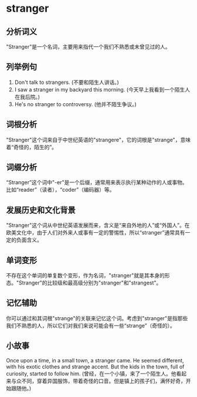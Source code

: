 # stranger

## 分析词义

  

"Stranger"是一个名词，主要用来指代一个我们不熟悉或未曾见过的人。

  

## 列举例句

  

1.  Don't talk to strangers. (不要和陌生人讲话。)
2.  I saw a stranger in my backyard this morning. (今天早上我看到一个陌生人在我后院。)
3.  He's no stranger to controversy. (他并不陌生争议。)

  

## 词根分析

  

"Stranger"这个词来自于中世纪英语的"strangere"，它的词根是"strange"，意味着“奇怪的，陌生的”。

  

## 词缀分析

  

“Stranger”这个词中"-er"是一个后缀，通常用来表示执行某种动作的人或事物。比如“reader”（读者），“coder”（编码器）等。

  

## 发展历史和文化背景

  

"Stranger"这个词从中世纪英语发展而来，含义是“来自外地的人”或“外国人”。在欧美文化中，由于人们对外来人或事有一定的警惕性，所以“stranger”通常具有一定的负面含义。

  

## 单词变形

  

不存在这个单词的单复数个变形，作为名词，"stranger"就是其本身的形态。"Stranger"的比较级和最高级分别为"stranger"和"strangest"。

  

## 记忆辅助

  

你可以通过和其词根"strange"的关联来记忆这个词。考虑到"stranger"是指那些我们不熟悉的人，所以它们对我们来说可能会有一些“strange”（奇怪的）。

  

## 小故事

  

Once upon a time, in a small town, a stranger came. He seemed different, with his exotic clothes and strange accent. But the kids in the town, full of curiosity, started to follow him. (曾经，在一个小镇，来了一个陌生人。他看起来与众不同，穿着异国服饰，带着奇怪的口音。但是镇上的孩子们，满怀好奇，开始跟随他。)
